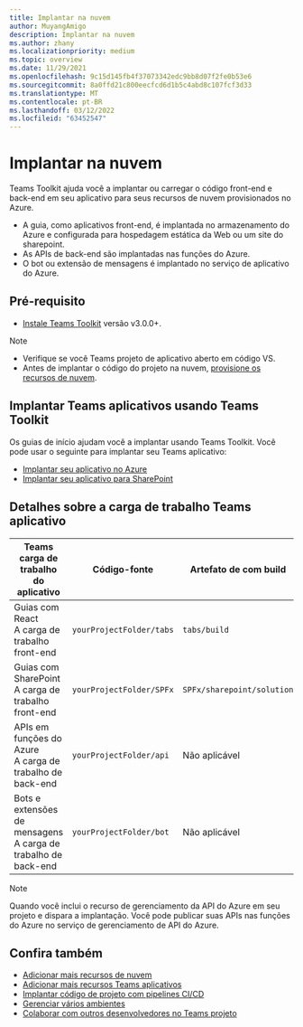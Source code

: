 ```yaml
---
title: Implantar na nuvem
author: MuyangAmigo
description: Implantar na nuvem
ms.author: zhany
ms.localizationpriority: medium
ms.topic: overview
ms.date: 11/29/2021
ms.openlocfilehash: 9c15d145fb4f37073342edc9bb8d07f2fe0b53e6
ms.sourcegitcommit: 8a0ffd21c800eecfcd6d1b5c4abd8c107fcf3d33
ms.translationtype: MT
ms.contentlocale: pt-BR
ms.lasthandoff: 03/12/2022
ms.locfileid: "63452547"
---
```

# <a name="deploy-to-the-cloud"></a>Implantar na nuvem

Teams Toolkit ajuda você a implantar ou carregar o código front-end e back-end em seu aplicativo para seus recursos de nuvem provisionados no Azure.

* A guia, como aplicativos front-end, é implantada no armazenamento do Azure e configurada para hospedagem estática da Web ou um site do sharepoint.
* As APIs de back-end são implantadas nas funções do Azure.
* O bot ou extensão de mensagens é implantado no serviço de aplicativo do Azure.

## <a name="prerequisite"></a>Pré-requisito

* [Instale Teams Toolkit](https://marketplace.visualstudio.com/items?itemName=TeamsDevApp.ms-teams-vscode-extension) versão v3.0.0+.

> [!NOTE]
>
> * Verifique se você Teams projeto de aplicativo aberto em código VS.
> * Antes de implantar o código do projeto na nuvem, [provisione os recursos de nuvem](provision.md).

## <a name="deploy-teams-apps-using-teams-toolkit"></a>Implantar Teams aplicativos usando Teams Toolkit

Os guias de início ajudam você a implantar usando Teams Toolkit. Você pode usar o seguinte para implantar seu Teams aplicativo:

* [Implantar seu aplicativo no Azure](/microsoftteams/platform/sbs-gs-javascript?tabs=vscode%2Cvsc%2Cviscode%2Cvcode&tutorial-step=8&branch)
* [Implantar seu aplicativo para SharePoint](/microsoftteams/platform/sbs-gs-spfx?tabs=vscode%2Cviscode&tutorial-step=4&branch)

## <a name="details-on-teams-app-workload"></a>Detalhes sobre a carga de trabalho Teams aplicativo

| Teams carga de trabalho do aplicativo | Código-fonte | Artefato de com build| Recurso Target |
|-------------|----------|---------------|---------------|
|Guias com React </br> A carga de trabalho front-end| `yourProjectFolder/tabs`| `tabs/build` |Armazenamento do Azure |
|Guias com SharePoint </br> A carga de trabalho front-end | `yourProjectFolder/SPFx`| `SPFx/sharepoint/solution` |SharePoint catálogo de aplicativos |
|APIs em funções do Azure </br> A carga de trabalho de back-end | `yourProjectFolder/api`| Não aplicável |Funções do Azure |
|Bots e extensões de mensagens </br> A carga de trabalho de back-end | `yourProjectFolder/bot` | Não aplicável | Serviço de aplicativo do Azure |

> [!NOTE]
> Quando você inclui o recurso de gerenciamento da API do Azure em seu projeto e dispara a implantação. Você pode publicar suas APIs nas funções do Azure no serviço de gerenciamento de API do Azure.

## <a name="see-also"></a>Confira também

* [Adicionar mais recursos de nuvem](add-resource.md)
* [Adicionar mais recursos Teams aplicativos](add-capability.md)
* [Implantar código de projeto com pipelines CI/CD](use-CICD-template.md)
* [Gerenciar vários ambientes](TeamsFx-multi-env.md)
* [Colaborar com outros desenvolvedores no Teams projeto](TeamsFx-collaboration.md)
